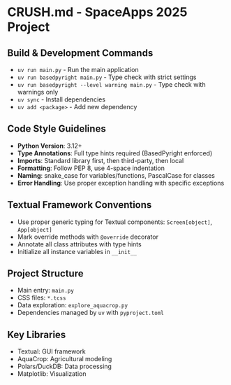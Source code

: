 # CRUSH.md - SpaceApps 2025 Project

## Build & Development Commands
- `uv run main.py` - Run the main application
- `uv run basedpyright main.py` - Type check with strict settings
- `uv run basedpyright --level warning main.py` - Type check with warnings only
- `uv sync` - Install dependencies
- `uv add <package>` - Add new dependency

## Code Style Guidelines
- **Python Version**: 3.12+
- **Type Annotations**: Full type hints required (BasedPyright enforced)
- **Imports**: Standard library first, then third-party, then local
- **Formatting**: Follow PEP 8, use 4-space indentation
- **Naming**: snake_case for variables/functions, PascalCase for classes
- **Error Handling**: Use proper exception handling with specific exceptions

## Textual Framework Conventions
- Use proper generic typing for Textual components: `Screen[object]`, `App[object]`
- Mark override methods with `@override` decorator
- Annotate all class attributes with type hints
- Initialize all instance variables in `__init__`

## Project Structure
- Main entry: `main.py`
- CSS files: `*.tcss`
- Data exploration: `explore_aquacrop.py`
- Dependencies managed by `uv` with `pyproject.toml`

## Key Libraries
- Textual: GUI framework
- AquaCrop: Agricultural modeling
- Polars/DuckDB: Data processing
- Matplotlib: Visualization
